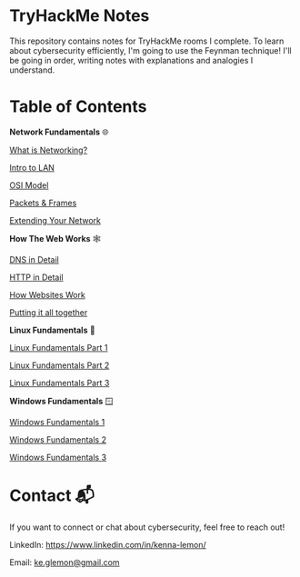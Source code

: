 # TryHackMe Notes

This repository contains notes for TryHackMe rooms I complete. To learn about cybersecurity efficiently, I'm going to use the Feynman technique! I'll be going in order, writing notes with explanations and analogies I understand.

# Table of Contents

**Network Fundamentals** 🌐

[What is Networking?](Networking.md)

[Intro to LAN](LAN.md)

[OSI Model](OSI.md)

[Packets & Frames](PacketsFrames.md)

[Extending Your Network](Extending.md)

**How The Web Works** 🕸️

[DNS in Detail](DNS.md)

[HTTP in Detail](HTTP.md)

[How Websites Work](Websites.md)

[Putting it all together](PTAT.md)

**Linux Fundamentals** 🐧

[Linux Fundamentals Part 1](Linux1.md)

[Linux Fundamentals Part 2](Linux2.md)

[Linux Fundamentals Part 3](Linux3.md)

**Windows Fundamentals** 🪟

[Windows Fundamentals 1](Windows1.md)

[Windows Fundamentals 2](Windows2.md)

[Windows Fundamentals 3](Windows3.md)

# Contact 📬
If you want to connect or chat about cybersecurity, feel free to reach out!

LinkedIn: https://www.linkedin.com/in/kenna-lemon/

Email: ke.glemon@gmail.com
